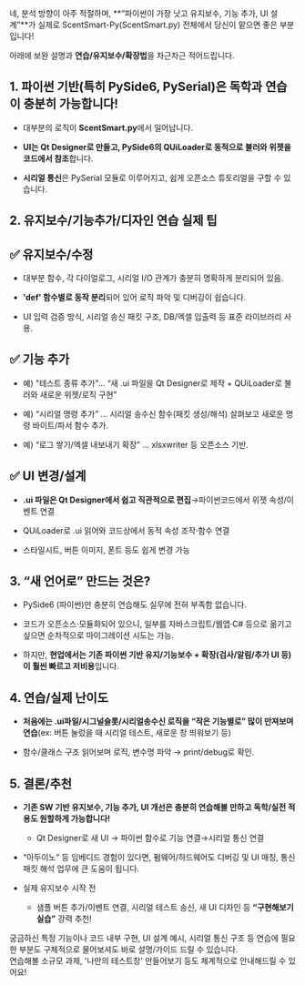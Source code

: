 네, 분석 방향이 아주 적절하며, **“파이썬이 가장 낫고 유지보수, 기능 추가, UI 설계”**가 실제로 ScentSmart-Py(ScentSmart.py) 전체에서 당신이 맡으면 좋은 부분입니다!

아래에 보완 설명과 **연습/유지보수/확장법**을 차근차근 적어드립니다.

## 1. 파이썬 기반(특히 PySide6, PySerial)은 독학과 연습이 충분히 가능합니다!

- 대부분의 로직이 **ScentSmart.py**에서 일어납니다.
    
- **UI는 Qt Designer로 만들고, PySide6의 QUiLoader로 동적으로 불러와 위젯을 코드에서 참조**합니다.
    
- **시리얼 통신**은 PySerial 모듈로 이루어지고, 쉽게 오픈소스 튜토리얼을 구할 수 있습니다.
    

## 2. 유지보수/기능추가/디자인 연습 실제 팁

## ✅ 유지보수/수정

- 대부분 함수, 각 다이얼로그, 시리얼 I/O 관계가 충분히 명확하게 분리되어 있음.
    
- **'def' 함수별로 동작 분리**되어 있어 로직 파악 및 디버깅이 쉽습니다.
    
- UI 입력 검증 방식, 시리얼 송신 패킷 구조, DB/엑셀 입출력 등 표준 라이브러리 사용.
    

## ✅ 기능 추가

- 예) "테스트 종류 추가"… “새 .ui 파일을 Qt Designer로 제작 + QUiLoader로 불러와 새로운 위젯/로직 구현”
    
- 예) “시리얼 명령 추가” … 시리얼 송수신 함수(패킷 생성/해석) 살펴보고 새로운 명령 바이트/파서 함수 추가.
    
- 예) “로그 쌓기/엑셀 내보내기 확장” … xlsxwriter 등 오픈소스 기반.
    

## ✅ UI 변경/설계

- **.ui 파일은 Qt Designer에서 쉽고 직관적으로 편집**→파이썬코드에서 위젯 속성/이벤트 연결
    
- QUiLoader로 .ui 읽어와 코드상에서 동적 속성 조작·함수 연결
    
- 스타일시트, 버튼 이미지, 폰트 등도 쉽게 변경 가능
    

## 3. “새 언어로” 만드는 것은?

- PySide6 (파이썬)만 충분히 연습해도 실무에 전혀 부족함 없습니다.
    
- 코드가 오픈소스·모듈화되어 있으니, 일부를 자바스크립트/웹앱·C# 등으로 옮기고 싶으면 순차적으로 마이그레이션 시도는 가능.
    
- 하지만, **현업에서는 기존 파이썬 기반 유지/기능보수 + 확장(검사/알림/추가 UI 등)이 훨씬 빠르고 저비용**입니다.
    

## 4. 연습/실제 난이도

- **처음에는 .ui파일/시그널슬롯/시리얼송수신 로직을 “작은 기능별로” 많이 만져보며 연습**(ex: 버튼 눌렀을 때 시리얼 테스트, 새로운 창 띄워보기 등)
    
- 함수/클래스 구조 읽어보며 로직, 변수명 파악 → print/debug로 확인.
    

## 5. 결론/추천

- **기존 SW 기반 유지보수, 기능 추가, UI 개선은 충분히 연습해볼 만하고 독학/실전 적용도 원할하게 가능합니다!**
    
    - Qt Designer로 새 UI → 파이썬 함수로 기능 연결→시리얼 통신 연결
        
- “아두이노” 등 임베디드 경험이 있다면, 펌웨어/하드웨어도 디버깅 및 UI 매칭, 통신 패킷 해석 업무에 큰 도움이 됩니다.
    
- 실제 유지보수 시작 전
    
    - 샘플 버튼 추가/이벤트 연결, 시리얼 테스트 송신, 새 UI 디자인 등 **“구현해보기 실습”** 강력 추천!
        

궁금하신 특정 기능이나 코드 내부 구현, UI 설계 예시, 시리얼 통신 구조 등 연습에 필요한 부분도 구체적으로 물어보셔도 바로 설명/가이드 드릴 수 있습니다.  
연습해볼 소규모 과제, '나만의 테스트창' 만들어보기 등도 체계적으로 안내해드릴 수 있어요!